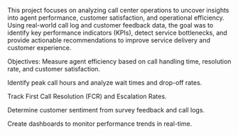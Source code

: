 This project focuses on analyzing call center operations to uncover insights into agent performance, customer satisfaction, and operational efficiency. Using real-world call log and customer feedback data, the goal was to identify key performance indicators (KPIs), detect service bottlenecks, and provide actionable recommendations to improve service delivery and customer experience.

Objectives:
Measure agent efficiency based on call handling time, resolution rate, and customer satisfaction.

Identify peak call hours and analyze wait times and drop-off rates.

Track First Call Resolution (FCR) and Escalation Rates.

Determine customer sentiment from survey feedback and call logs.

Create dashboards to monitor performance trends in real-time.
